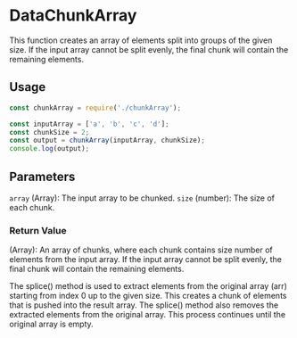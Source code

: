 # DataChunkArray

This function creates an array of elements split into groups of the given size. If the input array cannot be split evenly, the final chunk will contain the remaining elements.

## Usage

```javascript
const chunkArray = require('./chunkArray');

const inputArray = ['a', 'b', 'c', 'd'];
const chunkSize = 2;
const output = chunkArray(inputArray, chunkSize);
console.log(output);
````


## Parameters
`array` (Array): The input array to be chunked.
`size` (number): The size of each chunk.


### Return Value
(Array): An array of chunks, where each chunk contains size number of elements from the input array. If the input array cannot be split evenly, the final chunk will contain the remaining elements.

The splice() method is used to extract elements from the original array (arr) starting from index 0 up to the given size. This creates a chunk of elements that is pushed into the result array. The splice() method also removes the extracted elements from the original array. This process continues until the original array is empty.